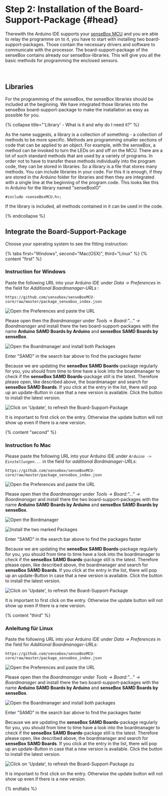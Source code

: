 # Step 2: Installation of the Board-Support-Package {#head}

<div class="description">Therewith the Arduino IDE supports your <a href="../komponenten/sensebox-mcu.md">senseBox MCU</a> and you are able to relay the programme on to it, you have to start with installing two board-support-packages. Those contain the necessary drivers and software to communicate with the processor. The board-support-package of the senseBox contains already our senseBox-libraries. This will give you all the basic methods for programming the enclosed sensors.</div>
<div class="line">
    <br>
    <br>
</div>

## Libraries

For the programming of the senseBox, the senseBox libraries should be included at the beginning. We have integrated those libraries into the senseBox board-support-package to make the inatallation as easy as possible for you.  

{% collapse title="'Library' - What is it and why do I need it?" %}

As the name suggests, a library is a collection of something - a collection of methods to be more specific. Methods are programming smaller sections of code that can be applied to an object.
For example, with the senseBox, a method can be invoked to turn the LEDs on and off on the MCU. There are a lot of such standard methods that are used by a variety of programs. In order not to have to transfer these methods individually into the program code, they can be stored in libraries.
So a library is a file that stores many methods. You can include libraries in your code. For this it is enough, if they are stored in the Arduino folder for libraries and then they are integrated with a single line at the beginning of the program code. This looks like this in Arduino for the library named "senseBoxIO" 

```arduino
#include <senseBoxMCU.h>;
```

If the library is included, all methods contained in it can be used in the code.

{% endcollapse %}


## Integrate the Board-Support-Package 
Choose your operating system to see the fitting instruction:

{% tabs first="Windows", second="Mac(OSX)", third="Linux" %}
{% content "first" %}
### Instruction for Windows
Paste the following URL into your Arduino IDE under  *Data -> Preferences* in the field for *Additional Boardmanager-URLs* :
```
https://github.com/sensebox/senseBoxMCU-core/raw/master/package_sensebox_index.json
```

![Open the Preferences and paste the URL](../../../pictures/ardu/Ardu1.png)

Please open then the *Boardmanager* under *Tools -> Board:"..." -> Boardmanager* and install there the two board-support-packages with the name **Arduino SAMD Boards by Arduino** and **senseBox SAMD Boards by senseBox**.

![Open the Boardmanager and install both Packages](../../../pictures/ardu/Ardu2.png)

<div class="box_info">
    <i class="fa fa-info fa-fw" aria-hidden="true" style="color: #42acf3;"></i>
  Enter "SAMD" in the search bar above to find the packages faster
</div>

Because we are updating the **senseBox SAMD Boards**-package regularly for you, you should from time to time have a look into the boardmanager to check if the **senseBox SAMD Boards**-package still is the latest. Therefore please open, like described above, the boardmanager and search for **senseBox SAMD Boards**. If you click at the entry in the list, there will pop up an update-Button in case that a new version is available. Click the button to install the latest version. 

![Click on 'Update', to refresh the Board-Support-Package](../../../pictures/ardu/update-b-s-p.png)

<div class="box_info">
    <i class="fa fa-info fa-fw" aria-hidden="true" style="color: #42acf3;"></i>
  It is important to first click on the entry. Otherwise the update button will not show up even if there is a new version.
</div> 

{% content "second" %}
### Instruction fo Mac
Please paste the following URL into your Arduino IDE under *`Arduino -> Einstellungen...`* in the field for *additional Bordmanager-URLs*:
```
https://github.com/sensebox/senseBoxMCU-core/raw/master/package_sensebox_index.json
```

![Open the Preferences and paste the URL](../../../pictures/ardu/ardu_mac.png)

Please open then the *Boardmanager* under *Tools -> Board:"..." -> Boardmanager* and install there the two board-support-packages with the name **Arduino SAMD Boards by Arduino** and **senseBox SAMD Boards by senseBox**.

![Open the Bordmanager ](../../../pictures/ardu/ardu3_mac.png)

![Install the two marked Packages](../../../pictures/ardu/ardu2_mac.png)


<div class="box_info">
    <i class="fa fa-info fa-fw" aria-hidden="true" style="color: #42acf3;"></i>
  Enter "SAMD" in the search bar above to find the packages faster
</div>

Because we are updating the **senseBox SAMD Boards**-package regularly for you, you should from time to time have a look into the boardmanager to check if the **senseBox SAMD Boards**-package still is the latest. Therefore please open, like described above, the boardmanager and search for **senseBox SAMD Boards**. If you click at the entry in the list, there will pop up an update-Button in case that a new version is available. Click the button to install the latest version. 

![Click on 'Update', to refresh the Board-Support-Package](../../../pictures/ardu/ardu_update_mac.png)

<div class="box_info">
    <i class="fa fa-info fa-fw" aria-hidden="true" style="color: #42acf3;"></i>
 It is important to first click on the entry. Otherwise the update button will not show up even if there is a new version.
</div>

{% content "third" %}
### Anleitung für Linux
Paste the following URL into your Arduino IDE under *Data -> Preferences* in the field for *Additional Boardmanager-URLs*:
```
https://github.com/sensebox/senseBoxMCU-core/raw/master/package_sensebox_index.json
```

![Open the Preferences and paste the URL](../../../pictures/ardu/Ardu1.png)

Please open then the *Boardmanager* under *Tools -> Board:"..." -> Boardmanager* and install there the two board-support-packages with the name **Arduino SAMD Boards by Arduino** and **senseBox SAMD Boards by senseBox**.

![Open the Boardmanager and install both packages](../../../pictures/ardu/Ardu2.png)

<div class="box_info">
    <i class="fa fa-info fa-fw" aria-hidden="true" style="color: #42acf3;"></i>
  Enter "SAMD" in the search bar above to find the packages faster
</div>

Because we are updating the **senseBox SAMD Boards**-package regularly for you, you should from time to time have a look into the boardmanager to check if the **senseBox SAMD Boards**-package still is the latest. Therefore please open, like described above, the boardmanager and search for **senseBox SAMD Boards**. If you click at the entry in the list, there will pop up an update-Button in case that a new version is available. Click the button to install the latest version.  

![Click on 'Update', to refresh the Board-Support-Package zu](../../../pictures/ardu/update-b-s-p.png)

<div class="box_info">
    <i class="fa fa-info fa-fw" aria-hidden="true" style="color: #42acf3;"></i>
   It is important to first click on the entry. Otherwise the update button will not show up even if there is a new version.
</div>

{% endtabs %}
